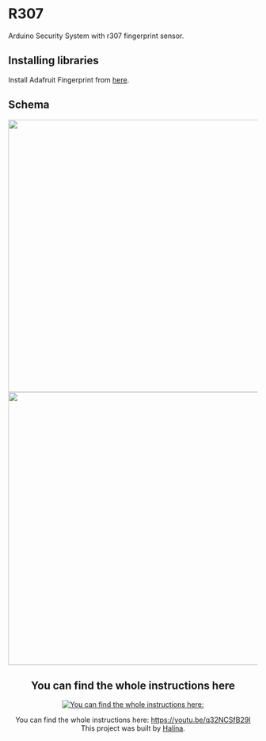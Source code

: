 # R307
Arduino Security System with r307 fingerprint sensor.

## Installing libraries
Install Adafruit Fingerprint from [here](https://github.com/adafruit/Adafruit-Fingerprint-Sensor-Library). 


## Schema
<div style="text-align:center"><img src="https://user-images.githubusercontent.com/65724763/120109511-05a00780-c16a-11eb-8580-c7b0ff8190cd.png" width="1056" height="550.5" />
<div style="text-align:center"><img src="https://user-images.githubusercontent.com/65724763/120109510-05077100-c16a-11eb-9728-16b444e07f06.png" width="1056" height="550.5" />

## You can find the whole instructions here
[![You can find the whole instructions here:](https://i.ytimg.com/vi/q32NCSfB29I/sddefault.jpg)](https://www.youtube.com/watch?v=q32NCSfB29I)
  
You can find the whole instructions here: https://youtu.be/q32NCSfB29I  
This project was built by [Halina](https://www.youtube.com/channel/UCG0h6r6T1joRASO29JV9qMQ).
